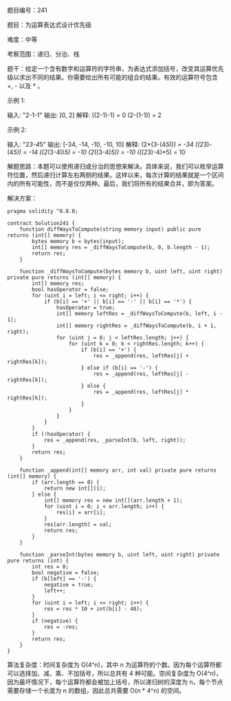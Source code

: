 题目编号：241

题目：为运算表达式设计优先级

难度：中等

考察范围：递归、分治、栈

题干：给定一个含有数字和运算符的字符串，为表达式添加括号，改变其运算优先级以求出不同的结果。你需要给出所有可能的组合的结果。有效的运算符号包含 +, - 以及 * 。

示例 1:

输入: "2-1-1"
输出: [0, 2]
解释: 
((2-1)-1) = 0 
(2-(1-1)) = 2

示例 2:

输入: "2*3-4*5"
输出: [-34, -14, -10, -10, 10]
解释: 
(2*(3-(4*5))) = -34 
((2*3)-(4*5)) = -14 
((2*(3-4))*5) = -10 
(2*((3-4)*5)) = -10 
(((2*3)-4)*5) = 10

解题思路：本题可以使用递归或分治的思想来解决。具体来说，我们可以枚举运算符位置，然后递归计算左右两侧的结果。这样以来，每次计算的结果就是一个区间内的所有可能性，而不是仅仅两种。最后，我们将所有的结果合并，即为答案。

解决方案：

```solidity
pragma solidity ^0.8.0;

contract Solution241 {
    function diffWaysToCompute(string memory input) public pure returns (int[] memory) {
        bytes memory b = bytes(input);
        int[] memory res = _diffWaysToCompute(b, 0, b.length - 1);
        return res;
    }

    function _diffWaysToCompute(bytes memory b, uint left, uint right) private pure returns (int[] memory) {
        int[] memory res;
        bool hasOperator = false;
        for (uint i = left; i <= right; i++) {
            if (b[i] == '+' || b[i] == '-' || b[i] == '*') {
                hasOperator = true;
                int[] memory leftRes = _diffWaysToCompute(b, left, i - 1);
                int[] memory rightRes = _diffWaysToCompute(b, i + 1, right);
                for (uint j = 0; j < leftRes.length; j++) {
                    for (uint k = 0; k < rightRes.length; k++) {
                        if (b[i] == '+') {
                            res = _append(res, leftRes[j] + rightRes[k]);
                        } else if (b[i] == '-') {
                            res = _append(res, leftRes[j] - rightRes[k]);
                        } else {
                            res = _append(res, leftRes[j] * rightRes[k]);
                        }
                    }
                }
            }
        }
        if (!hasOperator) {
            res = _append(res, _parseInt(b, left, right));
        }
        return res;
    }

    function _append(int[] memory arr, int val) private pure returns (int[] memory) {
        if (arr.length == 0) {
            return new int[](1);
        } else {
            int[] memory res = new int[](arr.length + 1);
            for (uint i = 0; i < arr.length; i++) {
                res[i] = arr[i];
            }
            res[arr.length] = val;
            return res;
        }
    }

    function _parseInt(bytes memory b, uint left, uint right) private pure returns (int) {
        int res = 0;
        bool negative = false;
        if (b[left] == '-') {
            negative = true;
            left++;
        }
        for (uint i = left; i <= right; i++) {
            res = res * 10 + int(b[i] - 48);
        }
        if (negative) {
            res = -res;
        }
        return res;
    }
}
```

算法复杂度：时间复杂度为 O(4^n)，其中 n 为运算符的个数。因为每个运算符都可以选择加、减、乘、不加括号，所以总共有 4 种可能。空间复杂度为 O(4^n)，因为最坏情况下，每个运算符都会被加上括号，所以递归树的深度为 n，每个节点需要存储一个长度为 n 的数组，因此总共需要 O(n * 4^n) 的空间。